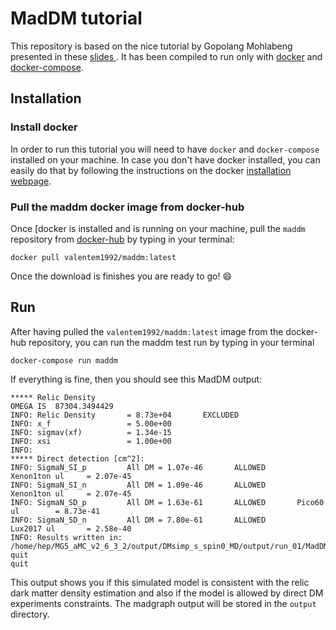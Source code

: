 # MadDM tutorial

This repository is based on the nice tutorial by Gopolang Mohlabeng
 presented in these [slides ](https://indico.cern.ch/event/656460/contributions/3040580/attachments/1683044/2704763/MadDM_ASP_2018_Tutorial.pdf). It has been compiled to run only with [docker](https://www.docker.com) and [docker-compose](https://docs.docker.com/compose/).

## Installation

### Install docker
In order to run this tutorial you will need to have `docker` and `docker-compose` installed on your machine. In case you don't have docker installed, you can easily do that by following the instructions on the docker [installation webpage](https://docs.docker.com/engine/install/ubuntu/).

### Pull the maddm docker image from docker-hub
Once [docker is installed and is running on your machine, pull the `maddm` repository from [docker-hub](https://hub.docker.com) by typing in your terminal:
```
docker pull valentem1992/maddm:latest
```
Once the download is finishes you are ready to go! 😄

## Run
After having pulled the `valentem1992/maddm:latest` image from the docker-hub repository, you can run the maddm test run by typing in your terminal
```
docker-compose run maddm
```
If everything is fine, then you should see this MadDM output: 
```
***** Relic Density 
OMEGA IS  87304.3494429
INFO: Relic Density       = 8.73e+04       EXCLUDED  
INFO: x_f                 = 5.00e+00             
INFO: sigmav(xf)          = 1.34e-15             
INFO: xsi                 = 1.00e+00             
INFO: 
***** Direct detection [cm^2]:  
INFO: SigmaN_SI_p         All DM = 1.07e-46       ALLOWED       Xenon1ton ul     = 2.07e-45 
INFO: SigmaN_SI_n         All DM = 1.09e-46       ALLOWED       Xenon1ton ul     = 2.07e-45 
INFO: SigmaN_SD_p         All DM = 1.63e-61       ALLOWED       Pico60 ul        = 8.73e-41 
INFO: SigmaN_SD_n         All DM = 7.80e-61       ALLOWED       Lux2017 ul       = 2.58e-40 
INFO: Results written in: /home/hep/MG5_aMC_v2_6_3_2/output/DMsimp_s_spin0_MD/output/run_01/MadDM_results.txt 
quit
quit
```
This output shows you if this simulated model is consistent with the relic dark matter density estimation and also if the model is allowed by direct DM experiments constraints. The madgraph output will be stored in the `output` directory.
